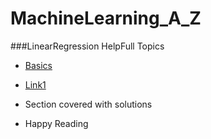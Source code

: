 # MachineLearning_A_Z

###LinearRegression HelpFull Topics
- [Basics](https://en.wikipedia.org/wiki/Linear_regression)
- [Link1](https://medium.com/@amarbudhiraja/ml-101-linear-regression-tutorial-1e40e29f1934)


- Section covered with solutions
- Happy Reading


